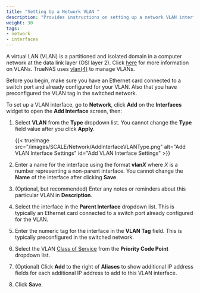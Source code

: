 ```yaml
---
title: "Setting Up a Network VLAN "
description: "Provides instructions on setting up a network VLAN interface."
weight: 30
tags:
- network
- interfaces
---
```


A virtual LAN (VLAN) is a partitioned and isolated domain in a computer network at the data link layer (OSI layer 2).
Click [here](https://www.ieee802.org/1/pages/802.1Q-2014.html) for more information on VLANs.
TrueNAS uses [vlan(4)](https://man.cx/vlan(4)) to manage VLANs.

Before you begin, make sure you have an Ethernet card connected to a switch port and already configured for your VLAN.
Also that you have preconfigured the VLAN tag in the switched network.

To set up a VLAN interface, go to **Network**, click **Add** on the **Interfaces** widget to open the **Add Interface** screen, then:

1. Select **VLAN** from the **Type** dropdown list. You cannot change the **Type** field value after you click **Apply**.

   {{< trueimage src="/images/SCALE/Network/AddInterfaceVLANType.png" alt="Add VLAN Interface Settings" id="Add VLAN Interface Settings" >}}

2. Enter a name for the interface using the format **vlan*X*** where *X* is a number representing a non-parent interface.
   You cannot change the **Name** of the interface after clicking **Save**.

3. (Optional, but recommended) Enter any notes or reminders about this particular VLAN in **Description**.

4. Select the interface in the **Parent Interface** dropdown list. This is typically an Ethernet card connected to a switch port already configured for the VLAN.

5. Enter the numeric tag for the interface in the **VLAN Tag** field. This is typically preconfigured in the switched network.

6. Select the VLAN [Class of Service](https://tools.ietf.org/html/rfc4761#section-4.2.7)  from the **Priority Code Point** dropdown list.

7. (Optional) Click **Add** to the right of **Aliases** to show additional IP address fields for each additional IP address to add to this VLAN interface.

8. Click **Save**.
